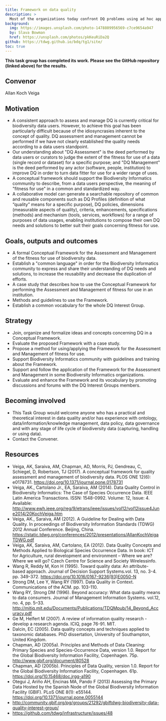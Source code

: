 ```yaml
---
title: Framework on data quality
description: >
  Most of the organizations today confront DQ problems using ad hoc approaches for fixing errors which cause DQ problems. However, such efforts do not assure that data will be fit for use for every purpose. This Task Group is working on the organization of concepts related both DQ needs and solutions for the Assessment and Management of fitness for use of biodiversity data. We expect that outcomes from the Task Group will allow the Biodiversity Informatics community to join efforts to tackle DQ issues by sharing and reusing DQ requirements, methods, tools, services, workflows and best practices which can be used for DQ measurement, validation, recommendation and error prevention and correction.
background:
  img: https://images.unsplash.com/photo-1478809956569-c7ce9654a947
  by: Slava Bowman
  href: https://unsplash.com/photos/pkKeuRiDa2Q
github: https://tdwg.github.io/bdq/tg1/site/
toc: true
---
```


**This task group has completed its work.  Please see the GitHub repository (linked above) for the results.**

## Convenor

Allan Koch Veiga

## Motivation

- A consistent approach to assess and manage DQ is currently critical for biodiversity data users. However, to achieve this goal has been particularly difficult because of the idiosyncrasies inherent to the concept of quality. DQ assessment and management cannot be performed if we have not clearly established the quality needs according to a data users standpoint.
- Our understanding about "DQ Assessment" is the deed performed by data users or curators to judge the extent of the fitness for use of a data (single record or dataset) for a specific purpose; and "DQ Management" is the deed performed by any actor (software, people, institution) to improve DQ in order to turn data fitter for use for a wider range of uses.
- A conceptual framework should support the Biodiversity Informatics community to describe, from a data users perspective, the meaning of "fitness for use" in a common and standardized way.
- A collaborative model can generate a searchable repository of common and reusable components such as DQ Profiles (definition of what “quality” means for a specific purpose), DQ policies, dimensions (measurable aspects of quality), criteria, enhancements, specifications (methods) and mechanism (tools, services, workflows) for a range of purposes of data usages, enabling institutions to compose their own DQ needs and solutions to better suit their goals concerning fitness for use.

## Goals, outputs and outcomes

- A formal Conceptual Framework for the Assessment and Management of the fitness for use of biodiversity data.
- Establish a "common language" in order for the Biodiversity Informatics community to express and share their understanding of DQ needs and solutions, to increase the reusability and decrease the duplication of efforts.
- A case study that describes how to use the Conceptual Framework for performing the Assessment and Management of fitness for use in an institution.
- Methods and guidelines to use the Framework.
- Establish a common vocabulary for the whole DQ Interest Group.

## Strategy

- Join, organize and formalize ideas and concepts concerning DQ in a Conceptual Framework.
- Evaluate the proposed Framework with a case study.
- Propose a method for using/applying the Framework for the Assessment and Management of fitness for use.
- Support Biodiversity Informatics community with guidelines and training about the Framework.
- Support and follow the application of the Framework for the Assessment and Management in some Biodiversity Informatics organizations.
- Evaluate and enhance the Framework and its vocabulary by promoting discussions and forums with the DQ Interest Groups members.

## Becoming involved

- This Task Group would welcome anyone who has a practical and theoretical interest in data quality and/or has experience with ontology, data/information/knowledge management, data policy, data governance and with any stage of life cycle of biodiversity data (capturing, handling or using data).
- Contact the Convener.

## Resources

- Veiga, AK, Saraiva, AM, Chapman, AD, Morris, PJ, Gendreau, C, Schiegel, D, Robertson, TJ (2017). A conceptual framework for quality assessment and management of biodiversity data. PLOS ONE 12(6): e0178731. <https://doi.org/10.1371/journal.pone.0178731>
- Veiga, AK., Cartolano Jr., EA, Saraiva, AM (2014). Data Quality Control in Biodiversity Informatics: The Case of Species Occurrence Data. IEEE Latin America Transactions. ISSN: 1548-0992. Volume: 12, Issue: 4. Available: <http://www.ewh.ieee.org/reg/9/etrans/ieee/issues/vol12/vol12issue4June2014/20KochVeiga.htm>
- Veiga, AK., Saraiva, AM (2012). A Guideline for Dealing with Data Quality. In proceedings of Biodiversity Information Standards (TDWG) 2012 Annual Conference. Beijing, China. <https://static.tdwg.org/conferences/2012/presentations/AllanKochVeigaTDWG.pdf>
- Veiga, AK, Saraiva, AM, Cartolano, EA (2012). Data Quality Concepts and Methods Applied to Biological Species Occurrence Data. In book: ICT for Agriculture, rural development and environment – Where we are? Where we will go? Czech Centre for Science and Society Wirelessinfo.
- Wang R, Reddy M, Kon H (1995). Toward quality data: An attribute- based approach. Journal of Decision Support Systems.vol. 13, no. 3-4. pp. 349-372. <https://doi.org/10.1016/0167-9236(93)E0050-N>
- Strong DM, Lee Y, Wang RY (1997). Data Quality in Context. Communications of the ACM. pp. 103-110.
- Wang RY, Strong DM (1996). Beyond accuracy: What data quality means to data consumers. Journal of Management Information Systems. vol.12, no. 4, pp. 5–33. <http://mitiq.mit.edu/Documents/Publications/TDQMpub/14_Beyond_Accuracy.pdf>
- Ge M, Helfert M (2007). A review of information quality research - develop a research agenda. ICIQ, page 76-91. MIT.
- Dalcin, EC (2005). Data quality concepts and techniques applied to taxonomic databases. PhD dissertation, University of Southampton, United Kingdom.
- Chapman, AD (2005a). Principles and Methods of Data Cleaning: Primary Species and Species-Occurrence Data, version 1.0. Report for the Global Biodiversity Information Facility, Copenhagen. 75p. <http://www.gbif.org/document/80528>
- Chapman, AD (2005b). Principles of Data Quality, version 1.0. Report for the Global Biodiversity Information Facility, Copenhagen. 61p. <https://doi.org/10.15468/doc.jrgg-a190>
- Otegui J, Ariño AH, Encinas MA, Pando F (2013) Assessing the Primary Data Hosted by the Spanish Node of the Global Biodiversity Information Facility (GBIF). PLoS ONE 8(1): e55144. <https://doi.org/10.1371/journal.pone.0055144>
- <http://community.gbif.org/pg/groups/21292/gbiftdwg-biodiversity-data-quality-interest-group/>
- <https://github.com/tdwg/infrastructure/issues/48>
